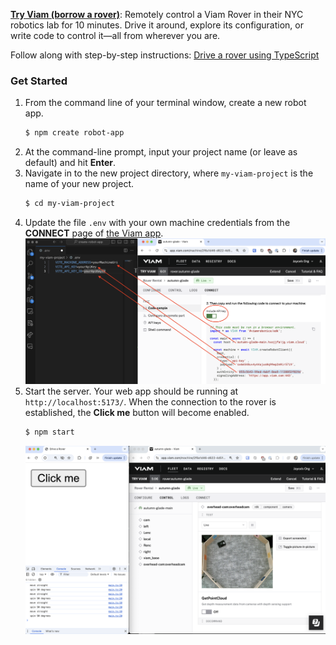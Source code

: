 **[Try Viam (borrow a rover)](https://app.viam.com/try)**: Remotely control a Viam Rover in their NYC robotics lab for 10 minutes. Drive it around, explore its configuration, or write code to control it—all from wherever you are.

Follow along with step-by-step instructions: [Drive a rover using TypeScript](https://codelabs.viam.com/guide/drive-rover-ts/index.html?index=..%2F..index#0)

### Get Started

1. From the command line of your terminal window, create a new robot app.
   ```bash
   $ npm create robot-app
   ```
1. At the command-line prompt, input your project name (or leave as default) and hit **Enter**.
1. Navigate in to the new project directory, where `my-viam-project` is the name of your new project.
   ```bash
   $ cd my-viam-project
   ```
1. Update the file `.env` with your own machine credentials from the **CONNECT** page of [the Viam app](https://app.viam.com/robots).
   ![viam machine credentials](https://github.com/loopDelicious/create-robot-app/blob/main/viamMachineCredentials.png)
1. Start the server. Your web app should be running at `http://localhost:5173/`. When the connection to the rover is established, the **Click me** button will become enabled.
   ```bash
   $ npm start
   ```
   ![TypeScript app to control rover](https://github.com/loopDelicious/create-robot-app/blob/main/clickMe.png)
